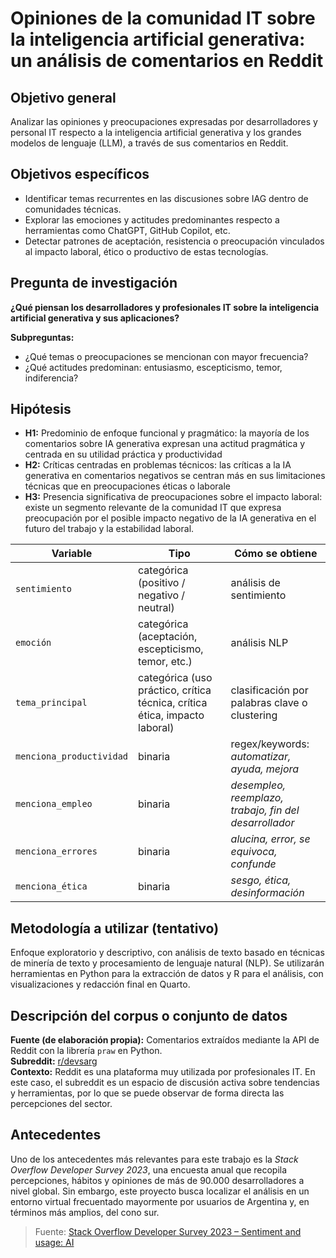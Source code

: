 # Opiniones de la comunidad IT sobre la inteligencia artificial generativa: un análisis de comentarios en Reddit

## Objetivo general
Analizar las opiniones y preocupaciones expresadas por desarrolladores y personal IT respecto a la inteligencia artificial generativa y los grandes modelos de lenguaje (LLM), a través de sus comentarios en Reddit.

## Objetivos específicos
- Identificar temas recurrentes en las discusiones sobre IAG dentro de comunidades técnicas.  
- Explorar las emociones y actitudes predominantes respecto a herramientas como ChatGPT, GitHub Copilot, etc.  
- Detectar patrones de aceptación, resistencia o preocupación vinculados al impacto laboral, ético o productivo de estas tecnologías.

## Pregunta de investigación
**¿Qué piensan los desarrolladores y profesionales IT sobre la inteligencia artificial generativa y sus aplicaciones?**

**Subpreguntas:**
- ¿Qué temas o preocupaciones se mencionan con mayor frecuencia?  
- ¿Qué actitudes predominan: entusiasmo, escepticismo, temor, indiferencia?

## Hipótesis
- **H1:**  Predominio de enfoque funcional y pragmático:  la mayoría de los comentarios sobre IA generativa expresan una actitud pragmática y centrada en su utilidad práctica y productividad
- **H2:** Críticas centradas en problemas técnicos: las críticas a la IA generativa en comentarios negativos se centran más en sus limitaciones técnicas que en preocupaciones éticas o laborale  
- **H3:** Presencia significativa de preocupaciones sobre el impacto laboral: existe un segmento relevante de la comunidad IT que expresa preocupación por el posible impacto negativo de la IA generativa en el futuro del trabajo y la estabilidad laboral.

| Variable                 | Tipo                                                                       | Cómo se obtiene                                        |
| ------------------------ | -------------------------------------------------------------------------- | ------------------------------------------------------ |
| `sentimiento`            | categórica (positivo / negativo / neutral)                                 | análisis de sentimiento                                |
| `emoción`                | categórica (aceptación, escepticismo, temor, etc.)                         | análisis NLP                                           |
| `tema_principal`         | categórica (uso práctico, crítica técnica, crítica ética, impacto laboral) | clasificación por palabras clave o clustering          |
| `menciona_productividad` | binaria                                                                    | regex/keywords: *automatizar, ayuda, mejora*           |
| `menciona_empleo`        | binaria                                                                    | *desempleo, reemplazo, trabajo, fin del desarrollador* |
| `menciona_errores`       | binaria                                                                    | *alucina, error, se equivoca, confunde*                |
| `menciona_ética`         | binaria                                                                    | *sesgo, ética, desinformación*                         |


## Metodología a utilizar (tentativo)
Enfoque exploratorio y descriptivo, con análisis de texto basado en técnicas de minería de texto y procesamiento de lenguaje natural (NLP). Se utilizarán herramientas en Python para la extracción de datos y R para el análisis, con visualizaciones y redacción final en Quarto.

## Descripción del corpus o conjunto de datos
**Fuente (de elaboración propia):** Comentarios extraídos mediante la API de Reddit con la librería `praw` en Python.  
**Subreddit:** [r/devsarg](https://www.reddit.com/r/devsarg)  
**Contexto:** Reddit es una plataforma muy utilizada por profesionales IT. En este caso, el subreddit es un espacio de discusión activa sobre tendencias y herramientas, por lo que se puede observar de forma directa las percepciones del sector.

## Antecedentes
Uno de los antecedentes más relevantes para este trabajo es la *Stack Overflow Developer Survey 2023*, una encuesta anual que recopila percepciones, hábitos y opiniones de más de 90.000 desarrolladores a nivel global. Sin embargo, este proyecto busca localizar el análisis en un entorno virtual frecuentado mayormente por usuarios de Argentina y, en términos más amplios, del cono sur.

> Fuente: [Stack Overflow Developer Survey 2023 – Sentiment and usage: AI](https://survey.stackoverflow.co/2023/#sentiment-and-usage-ai-select)
